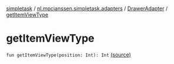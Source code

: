 [simpletask](../../index.md) / [nl.mpcjanssen.simpletask.adapters](../index.md) / [DrawerAdapter](index.md) / [getItemViewType](.)

# getItemViewType

`fun getItemViewType(position: Int): Int` [(source)](https://github.com/mpcjanssen/simpletask-android/blob/master/src/main/java/nl/mpcjanssen/simpletask/adapters/DrawerAdapter.kt#L80)